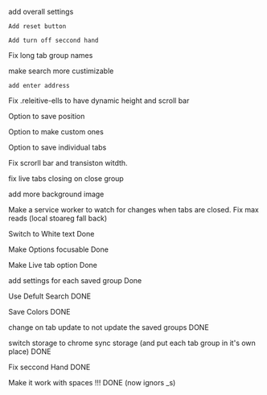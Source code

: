 add overall settings
    
    Add reset button

    Add turn off seccond hand

Fix long tab group names

make search more custimizable 

    add enter address 

Fix .releitive-ells to have dynamic height and scroll bar

Option to save position

Option to make custom ones

Option to save individual tabs

Fix scrorll bar and transiston witdth.

fix live tabs closing on close group

add more background image



Make a service worker to watch for changes when tabs are closed. 
    Fix max reads (local stoareg fall back)



Switch to White text Done

Make Options focusable Done

Make Live tab option Done

add settings for each saved group Done

Use Defult Search DONE

Save Colors DONE

change on tab update to not update the saved groups DONE

switch storage to chrome sync storage (and put each tab group in it's own place) DONE

Fix seccond Hand DONE

Make it work with spaces !!! DONE (now ignors _s)